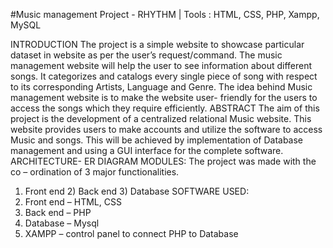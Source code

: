 #Music management Project - RHYTHM | Tools : HTML, CSS, PHP, Xampp, MySQL

INTRODUCTION
The project is a simple website to showcase particular dataset in website as per the user’s request/command. The music management website will help the user to see information about different songs. It categorizes and catalogs every single piece of song with respect to its corresponding Artists, Language and Genre.
The idea behind Music management website is to make the website user- friendly for the users to access the songs which they require efficiently.
ABSTRACT
The aim of this project is the development of a centralized relational Music website.
This website provides users to make accounts and utilize the software to access Music and songs. This will be achieved by implementation of Database management and using a GUI interface for the complete software.
ARCHITECTURE- ER DIAGRAM
 MODULES:
The project was made with the co – ordination of 3 major functionalities.
1) Front end 2) Back end 3) Database
SOFTWARE USED:
1) Front end – HTML, CSS
2) Back end – PHP
3) Database – Mysql
4) XAMPP – control panel to connect PHP to Database
